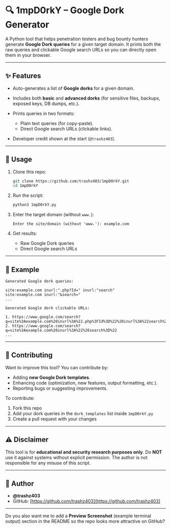 
# 🔍 1mpD0rkY – Google Dork Generator

A Python tool that helps penetration testers and bug bounty hunters generate **Google Dork queries** for a given target domain.
It prints both the raw queries and clickable Google search URLs so you can directly open them in your browser.

---

## ✨ Features

* Auto-generates a list of **Google dorks** for a given domain.
* Includes both **basic** and **advanced dorks** (for sensitive files, backups, exposed keys, DB dumps, etc.).
* Prints queries in two formats:

  * Plain text queries (for copy-paste).
  * Direct Google search URLs (clickable links).
* Developer credit shown at the start (`@trashz403`).

---

## 🚀 Usage

1. Clone this repo:

   ```bash
   git clone https://github.com/trashz403/1mpD0rkY.git
   cd 1mpD0rkY
   ```

2. Run the script:

   ```bash
   python3 1mpD0rkY.py
   ```

3. Enter the target domain (without `www.`):

   ```
   Enter the site/domain (without 'www.'): example.com
   ```

4. Get results:

   * Raw Google Dork queries
   * Direct Google search URLs

---

## 📌 Example

```
Generated Google dork queries:

site:example.com inurl:".php?Id=" inurl:"search"
site:example.com inurl:"&search="
...
```

```
Generated Google dork clickable URLs:

1. https://www.google.com/search?q=site%3Aexample.com%20inurl%3A%22.php%3FId%3D%22%20inurl%3A%22search%22
2. https://www.google.com/search?q=site%3Aexample.com%20inurl%3A%22%26search%3D%22
...
```

---

## 🤝 Contributing

Want to improve this tool? You can contribute by:

* Adding **new Google Dork templates**.
* Enhancing code (optimization, new features, output formatting, etc.).
* Reporting bugs or suggesting improvements.

To contribute:

1. Fork this repo
2. Add your dork queries in the `dork_templates` list inside `1mpD0rkY.py`
3. Create a pull request with your changes

---

## ⚠️ Disclaimer

This tool is for **educational and security research purposes only**.
Do **NOT** use it against systems without explicit permission.
The author is not responsible for any misuse of this script.

---

## 👤 Author

* **@trashz403**
* GitHub: [https://github.com/trashz403](https://github.com/trashz403)

---

Do you also want me to add a **Preview Screenshot** (example terminal output) section in the README so the repo looks more attractive on GitHub?
